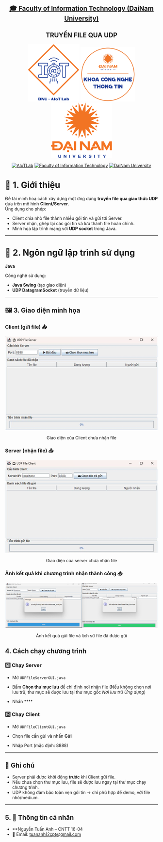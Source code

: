 <h2 align="center">
    <a href="https://dainam.edu.vn/vi/khoa-cong-nghe-thong-tin">
    🎓 Faculty of Information Technology (DaiNam University)
    </a>
</h2>
<h2 align="center">
    TRUYỀN FILE QUA UDP 
</h2>
<div align="center">
    <p align="center">
        <img src="docs/aiotlab_logo.png" alt="AIoTLab Logo" width="170"/>
        <img src="docs/fitdnu_logo.png" alt="AIoTLab Logo" width="180"/>
        <img src="docs/dnu_logo.png" alt="DaiNam University Logo" width="200"/>
    </p>

[![AIoTLab](https://img.shields.io/badge/AIoTLab-green?style=for-the-badge)](https://www.facebook.com/DNUAIoTLab)
[![Faculty of Information Technology](https://img.shields.io/badge/Faculty%20of%20Information%20Technology-blue?style=for-the-badge)](https://dainam.edu.vn/vi/khoa-cong-nghe-thong-tin)
[![DaiNam University](https://img.shields.io/badge/DaiNam%20University-orange?style=for-the-badge)](https://dainam.edu.vn)

</div>


#  📖  1. Giới thiệu
Đề tài minh hoạ cách xây dựng một ứng dụng **truyền file qua giao thức UDP** dựa trên mô hình **Client/Server**.  
Ứng dụng cho phép:

- Client chia nhỏ file thành nhiều gói tin và gửi tới Server.  
- Server nhận, ghép lại các gói tin và lưu thành file hoàn chỉnh.  
- Minh họa lập trình mạng với **UDP socket** trong Java.  

---

# 🔧 2. Ngôn ngữ lập trình sử dụng
**Java**

Công nghệ sử dụng:
- **Java Swing** (tạo giao diện)  
- **UDP DatagramSocket** (truyền dữ liệu)  

---


## 🖼️ 3. Giao diện minh họa

### Client (gửi file) 📤
<div align="center">
    <p align="center">
        <img src="docs/seve1.jpg" alt="" width="500"/>
<p>Giao diện của Client chưa nhận file<p>  
</p>
</div>


### Server (nhận file) 📥
<div align="center">
    <p align="center">
        <img src="docs/server1.jpg" alt="" width="500"/>
        
</p>
<p>Giao diện của server chưa nhận file  <p>
</div>


 ### Ảnh kết quả khi chương trình nhận thành công 📥
 <div align="center">
    <p align="center">
        <img src="docs/anh12.png" alt="" width="500"/>
        
</p>
<p> Ảnh kết quả gửi file và lịch sử file đã được gửi <p>
</div>


## 4. Cách chạy chương trình

### 1️⃣ Chạy Server
- Mở `UDPFileServerGUI.java`  
  
- Bấm **Chọn thư mục lưu** để chỉ định nơi nhận file (Nếu không chọn nơi lưu trữ, thư mục sẽ được lưu tại thư mục gốc *Nơi lưu trữ Ứng dụng*)  
- Nhấn ****

### 2️⃣ Chạy Client
- Mở `UDPFileClientGUI.java`  

- Chọn file cần gửi và nhấn **Gửi**
- Nhập Port (mặc định: 8888)

---

## 📌 Ghi chú
- Server phải được khởi động **trước** khi Client gửi file.  
- Nếu chưa chọn thư mục lưu, file sẽ được lưu ngay tại thư mục chạy chương trình.  
- UDP không đảm bảo toàn vẹn gói tin → chỉ phù hợp để demo, với file nhỏ/medium.  

---

## 5. 👤 Thông tin cá nhân
- **Nguyễn Tuấn Anh – CNTT 16-04  
- 📧 Email: tuananh12cpt@gmail.com  



